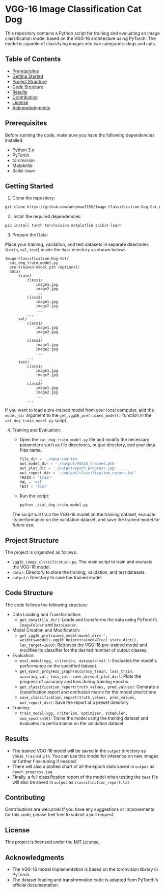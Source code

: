 # VGG-16 Image Classification Cat Dog

This repository contains a Python script for training and evaluating an image classification model based on the VGG-16 architecture using PyTorch. The model is capable of classifying images into two categories: dogs and cats.

## Table of Contents

- [Prerequisites](#prerequisites)
- [Getting Started](#getting-started)
- [Project Structure](#project-structure)
- [Code Structure](#code-structure)
- [Results](#results)
- [Contributing](#contributing)
- [License](#license)
- [Acknowledgments](#acknowledgments)

## Prerequisites

Before running the code, make sure you have the following dependencies installed:

- Python 3.x
- PyTorch
- torchvision
- Matplotlib
- Scikit-learn

## Getting Started

1. Clone the repository:

```bash
git clone https://github.com/anhphan2705/Image-Classification-Dog-Cat.git
```

2. Install the required dependencies:

```bash
pip install torch torchvision matplotlib scikit-learn
```

3. Prepare the Data:

Place your training, validation, and test datasets in separate directories (`train`, `val`, `test`) inside the `data` directory as shown below:

```
Image-Classification-Dog-Cat/
  cat_dog_train_model.py
  pre-trained-model.pth (optional)
  data/
      train/
          class1/
              image1.jpg
              image2.jpg
              ...
          class2/
              image1.jpg
              image2.jpg
              ...
          ...
      val/
          class1/
              image1.jpg
              image2.jpg
              ...
          class2/
              image1.jpg
              image2.jpg
              ...
          ...
      test/
          class1/
              image1.jpg
              image2.jpg
              ...
          class2/
              image1.jpg
              image2.jpg
              ...
          ...
```

If you want to load a pre-trained model from your local computer, add the `model_dir` argument to the `get_vgg16_pretrained_model()` function in the `cat_dog_train_model.py` script.

4. Training and Evaluation:

   - Open the `cat_dog_train_model.py` file and modify the necessary parameters such as file directories, output directory, and your data files name.

     ```python
     file_dir = './data-shorten'
     out_model_dir = './output/VGG16_trained.pth'
     out_plot_dir = './output/epoch_progress.jpg'
     out_report_dir = './output/classification_report.txt'
     TRAIN = 'train' 
     VAL = 'val'
     TEST = 'test'
     ```
   - Run the script:

     ```bash
     python ./cat_dog_train_model.py
     ```

   The script will train the VGG-16 model on the training dataset, evaluate its performance on the validation dataset, and save the trained model for future use.

## Project Structure

The project is organized as follows:

- `vgg16_image_classification.py`: The main script to train and evaluate the VGG-16 model.
- `data/`: Directory to store the training, validation, and test datasets.
- `output/`: Directory to save the trained model.

## Code Structure

The code follows the following structure:

- Data Loading and Transformation:
  - `get_data(file_dir)`: Loads and transforms the data using PyTorch's `ImageFolder` and `DataLoader`.
- Model Creation and Modification:
  - `get_vgg16_pretrained_model(model_dir='', weights=models.vgg16_bn(pretrained=True).state_dict(), len_target=1000)`: Retrieves the VGG-16 pre-trained model and modifies its classifier for the desired number of output classes.
- Evaluation:
  - `eval_model(vgg, criterion, dataset='val')`: Evaluates the model's performance on the specified dataset.
  - `get_epoch_progress_graph(accuracy_train, loss_train, accuracy_val, loss_val, save_dir=out_plot_dir)`: Plots the progress of accuracy and loss during training epochs.
  - `get_classification_report(truth_values, pred_values)`: Generate a classification report and confusion matrix for the model predictions
  - `save_classification_report(truth_values, pred_values, out_report_dir)`: Save the report at a preset directory
- Training:
  - `train_model(vgg, criterion, optimizer, scheduler, num_epochs=10)`: Trains the model using the training dataset and evaluates its performance on the validation dataset.

## Results

- The trained VGG-16 model will be saved in the `output` directory as `VGG16_trained.pth`. You can use this model for inference on new images or further fine-tuning if needed.
- There will also a plotted chart of all the epoch stats saved in `output` as `epoch_progress.jpg`
- Finally, a full classification report of the model when testing the `test` file will also be saved in `output` as `classification_report.txt`

## Contributing

Contributions are welcome! If you have any suggestions or improvements for this code, please feel free to submit a pull request.

## License

This project is licensed under the [MIT License](LICENSE).

## Acknowledgments

- The VGG-16 model implementation is based on the torchvision library in PyTorch.
- The dataset loading and transformation code is adapted from PyTorch's official documentation.